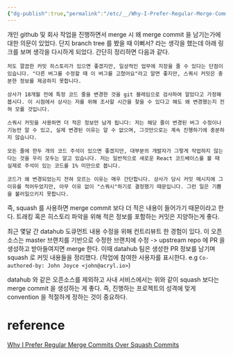 ```yaml
---
{"dg-publish":true,"permalink":"/etc/__/Why-I-Prefer-Regular-Merge-Commits-Over-Squash-Commits/"}
---
```



개인 github 및 회사 작업을 진행하면서 merge 시 왜 merge commit 을 남기는가에 대한 의문이 있었다. 단지 branch tree 를 봤을 때 이뻐서? 라는 생각을 했는데 아래 링크를 보며 생각을 다시하게 되었다. 간단히 정리하면 다음과 같다.

```
저도 깔끔한 커밋 히스토리가 있으면 좋겠지만, 일상적인 업무에 지장을 줄 수 있다는 단점이 있습니다. "다른 버그를 수정할 때 이 버그를 고쳤어요"라고 알면 좋지만, 스쿼시 커밋은 충분한 정보를 제공하지 못합니다.

상사가 18개월 전에 특정 코드 줄을 변경한 것을 git 블레임으로 검사하여 알았다고 가정해 봅시다. 이 시점에서 상사는 저를 위해 조사할 시간을 찾을 수 있다고 해도 왜 변경했는지 전혀 모를 것입니다.

스쿼시 커밋을 사용하면 더 적은 정보만 남게 됩니다: 저는 해당 줄이 변경된 버그 수정이나 기능만 알 수 있고, 실제 변경된 이유는 알 수 없으며, 그것만으로는 계속 진행하기에 충분하지 않습니다.

모든 줄에 한두 개의 코드 주석이 있으면 좋겠지만, 대부분의 개발자가 그렇게 작업하지 않는다는 것을 우리 모두는 알고 있습니다. 저는 일반적으로 새로운 React 코드베이스를 볼 때 실제로 주석이 있는 코드를 1% 미만으로 봅니다.

코드가 왜 변경되었는지 전혀 모르는 이유는 매우 간단합니다. 상사가 당시 커밋 메시지에 그 이유를 적어두었지만, 아무 이유 없이 "스쿼시"하기로 결정했기 때문입니다. 그런 일은 기쁨을 불러일으키지 못합니다.
```

즉, squash 를 사용하면 merge commit 보다 더 적은 내용이 들어가기 때문이라고 한다. 트래킹 혹은 히스토리 파악을 위해 적은 정보를 포함하는 커밋은 지양하는게 좋다. 

최근 몇달 간 datahub 도큐먼트 내용 수정을 위해 컨트리뷰트 한 경험이 있다. 이 오픈소스는 master 브랜치를 기반으로 수정한 브랜치에 수정 -> upstream repo 에 PR 을 생성하고 받아들여지면 merge 한다. 이때 datahub 팀은 생성한 PR 정보를 남기며 squash 로 커밋 내용들을 정리했다. (작업에 참여한 사용자를 표시한다. e.g `Co-authored-by: John Joyce <john@acryl.io>`)

datahub 와 같은 오픈소스를 제외하고 사내 서비스에서는 위와 같이 squash 보다는 merge commit 을 생성하는 게 좋다. 즉, 진행하는 프로젝트의 성격에 맞게 convention 을 적절하게 정하는 것이 중요하다.

# reference
[Why I Prefer Regular Merge Commits Over Squash Commits](https://betterprogramming.pub/why-i-prefer-regular-merge-commits-over-squash-commits-cadd22cff02c
)